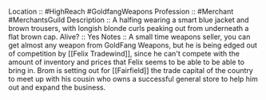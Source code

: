 Location :: #HighReach #GoldfangWeapons 
Profession :: #Merchant #MerchantsGuild 
Description :: A halfing wearing a smart blue jacket and brown trousers, with longish blonde curls peaking out from underneath a flat brown cap. 
Alive? :: Yes
Notes :: A small time weapons seller, you can get almost any weapon from GoldFang Weapons, but he is being edged out of competition by [[Felix Tradewind]], since he can't compete with the amount of inventory and prices that Felix seems to be able to be able to bring in. Brom is setting out for [[Fairfield]] the trade capital of the country to meet up with his cousin who owns a successful general store to help him out and expand the business. 